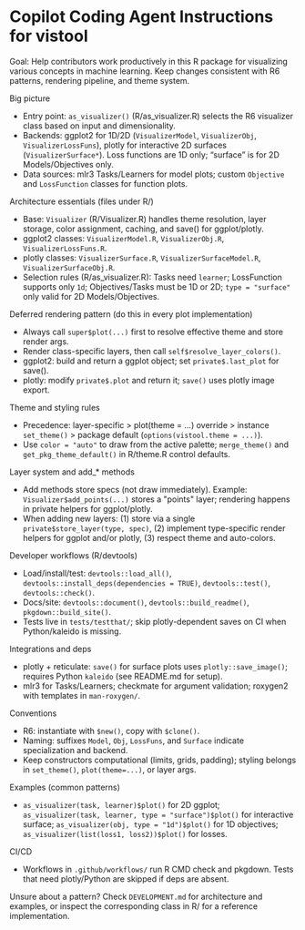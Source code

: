 # Copilot Coding Agent Instructions for vistool

Goal: Help contributors work productively in this R package for visualizing various concepts in machine learning. Keep changes consistent with R6 patterns, rendering pipeline, and theme system.

Big picture
- Entry point: `as_visualizer()` (R/as_visualizer.R) selects the R6 visualizer class based on input and dimensionality.
- Backends: ggplot2 for 1D/2D (`VisualizerModel`, `VisualizerObj`, `VisualizerLossFuns`), plotly for interactive 2D surfaces (`VisualizerSurface*`). Loss functions are 1D only; “surface” is for 2D Models/Objectives only.
- Data sources: mlr3 Tasks/Learners for model plots; custom `Objective` and `LossFunction` classes for function plots.

Architecture essentials (files under R/)
- Base: `Visualizer` (R/Visualizer.R) handles theme resolution, layer storage, color assignment, caching, and save() for ggplot/plotly.
- ggplot2 classes: `VisualizerModel.R`, `VisualizerObj.R`, `VisualizerLossFuns.R`.
- plotly classes: `VisualizerSurface.R`, `VisualizerSurfaceModel.R`, `VisualizerSurfaceObj.R`.
- Selection rules (R/as_visualizer.R): Tasks need `learner`; LossFunction supports only `1d`; Objectives/Tasks must be 1D or 2D; `type = "surface"` only valid for 2D Models/Objectives.

Deferred rendering pattern (do this in every plot implementation)
- Always call `super$plot(...)` first to resolve effective theme and store render args.
- Render class-specific layers, then call `self$resolve_layer_colors()`.
- ggplot2: build and return a ggplot object; set `private$.last_plot` for save().
- plotly: modify `private$.plot` and return it; `save()` uses plotly image export.

Theme and styling rules
- Precedence: layer-specific > plot(theme = ...) override > instance `set_theme()` > package default (`options(vistool.theme = ...)`).
- Use `color = "auto"` to draw from the active palette; `merge_theme()` and `get_pkg_theme_default()` in R/theme.R control defaults.

Layer system and add_* methods
- Add methods store specs (not draw immediately). Example: `Visualizer$add_points(...)` stores a "points" layer; rendering happens in private helpers for ggplot/plotly.
- When adding new layers: (1) store via a single `private$store_layer(type, spec)`, (2) implement type-specific render helpers for ggplot and/or plotly, (3) respect theme and auto-colors.

Developer workflows (R/devtools)
- Load/install/test: `devtools::load_all()`, `devtools::install_deps(dependencies = TRUE)`, `devtools::test()`, `devtools::check()`.
- Docs/site: `devtools::document()`, `devtools::build_readme()`, `pkgdown::build_site()`.
- Tests live in `tests/testthat/`; skip plotly-dependent saves on CI when Python/kaleido is missing.

Integrations and deps
- plotly + reticulate: `save()` for surface plots uses `plotly::save_image()`; requires Python `kaleido` (see README.md for setup).
- mlr3 for Tasks/Learners; checkmate for argument validation; roxygen2 with templates in `man-roxygen/`.

Conventions
- R6: instantiate with `$new()`, copy with `$clone()`.
- Naming: suffixes `Model`, `Obj`, `LossFuns`, and `Surface` indicate specialization and backend.
- Keep constructors computational (limits, grids, padding); styling belongs in `set_theme()`, `plot(theme=...)`, or layer args.

Examples (common patterns)
- `as_visualizer(task, learner)$plot()` for 2D ggplot; `as_visualizer(task, learner, type = "surface")$plot()` for interactive surface; `as_visualizer(obj, type = "1d")$plot()` for 1D objectives; `as_visualizer(list(loss1, loss2))$plot()` for losses.

CI/CD
- Workflows in `.github/workflows/` run R CMD check and pkgdown. Tests that need plotly/Python are skipped if deps are absent.

Unsure about a pattern? Check `DEVELOPMENT.md` for architecture and examples, or inspect the corresponding class in R/ for a reference implementation.
